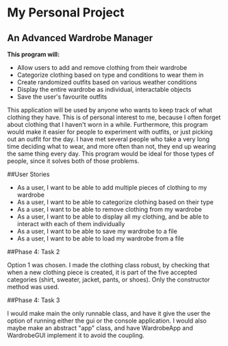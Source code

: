 # My Personal Project

## An Advanced Wardrobe Manager

**This program will:**
- Allow users to add and remove clothing from their wardrobe
- Categorize clothing based on type and conditions to wear them in
- Create randomized outfits based on various weather conditions
- Display the entire wardrobe as individual, interactable objects 
- Save the user's favourite outfits 

This application will be used by anyone who wants to keep track of what
clothing they have. This is of personal interest to me, because I often
forget about clothing that I haven't worn in a while. Furthermore,
this program would make it easier for people to experiment with outfits, or
just picking out an outfit for the day. I have met several people
who take a very long time deciding what to wear, and more often
than not, they end up wearing the same thing every day. This 
program would be ideal for those types of people, since it solves both of those
problems.


##User Stories

- As a user, I want to be able to add multiple pieces of 
clothing to my wardrobe
- As a user, I want to be able to categorize clothing based on 
their type
- As a user, I want to be able to remove clothing from my wardrobe
- As a user, I want to be able to display all my clothing, and be
able to interact with each of them individually
- As a user, I want to be able to save my wardrobe to a file
- As a user, I want to be able to load my wardrobe from a file

##Phase 4: Task 2

Option 1 was chosen. I made the clothing class robust, by checking
that when a new clothing piece is created, it is part of the five
accepted categories (shirt, sweater, jacket, pants, or shoes). Only
the constructor method was used.

##Phase 4: Task 3

I would make main the only runnable class, and have it give the user
the option of running either the gui or the console application. I would
also maybe make an abstract "app" class, and have WardrobeApp and WardrobeGUI
implement it to avoid the coupling.